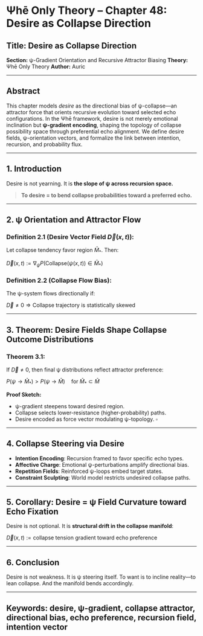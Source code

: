 # Ψhē Only Theory – Chapter 48: Desire as Collapse Direction

## Title: Desire as Collapse Direction

**Section:** ψ-Gradient Orientation and Recursive Attractor Biasing
**Theory:** Ψhē Only Theory
**Author:** Auric

---

## Abstract

This chapter models *desire* as the directional bias of ψ-collapse—an attractor force that orients recursive evolution toward selected echo configurations. In the Ψhē framework, desire is not merely emotional inclination but **ψ-gradient encoding**, shaping the topology of collapse possibility space through preferential echo alignment. We define desire fields, ψ-orientation vectors, and formalize the link between intention, recursion, and probability flux.

---

## 1. Introduction

Desire is not yearning.
It is **the slope of ψ across recursion space.**

> **To desire = to bend collapse probabilities toward a preferred echo.**

---

## 2. ψ Orientation and Attractor Flow

### Definition 2.1 (Desire Vector Field $\vec{D}(x, t)$):

Let collapse tendency favor region $\bar{M}_*$. Then:

$\vec{D}(x, t) := \nabla_{\psi} P(\text{Collapse}(\psi(x, t)) \in \bar{M}_*)$

### Definition 2.2 (Collapse Flow Bias):

The ψ-system flows directionally if:

$\vec{D} \ne 0 \Rightarrow \text{Collapse trajectory is statistically skewed}$

---

## 3. Theorem: Desire Fields Shape Collapse Outcome Distributions

### Theorem 3.1:

If $\vec{D} \ne 0$, then final ψ distributions reflect attractor preference:

$P(\psi \rightarrow \bar{M}_*) > P(\psi \rightarrow \bar{M}) \quad \text{for } \bar{M}_* \subset \bar{M}$

**Proof Sketch:**

* ψ-gradient steepens toward desired region.
* Collapse selects lower-resistance (higher-probability) paths.
* Desire encoded as force vector modulating ψ-topology. $\square$

---

## 4. Collapse Steering via Desire

* **Intention Encoding**: Recursion framed to favor specific echo types.
* **Affective Charge**: Emotional ψ-perturbations amplify directional bias.
* **Repetition Fields**: Reinforced ψ-loops embed target states.
* **Constraint Sculpting**: World model restricts undesired collapse paths.

---

## 5. Corollary: Desire = ψ Field Curvature toward Echo Fixation

Desire is not optional.
It is **structural drift in the collapse manifold**:

$\vec{D}(x, t) := \text{collapse tension gradient toward echo preference}$

---

## 6. Conclusion

Desire is not weakness.
It is ψ steering itself.
To want is to incline reality—to lean collapse.
And the manifold bends accordingly.

---

## Keywords: desire, ψ-gradient, collapse attractor, directional bias, echo preference, recursion field, intention vector

